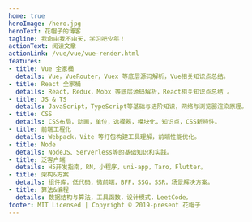 ```yaml
---
home: true
heroImage: /hero.jpg
heroText: 花帽子的博客
tagline: 我命由我不由天，学习吧少年！
actionText: 阅读文章
actionLink: /vue/vue/vue-render.html
features:
- title: Vue 全家桶
  details: Vue，VueRouter，Vuex 等底层源码解析，Vue相关知识点总结。
- title: React 全家桶
  details: React，Redux，Mobx 等底层源码解析，React相关知识点总结 。
- title: JS & TS
  details: JavaScript，TypeScript等基础与进阶知识，网络与浏览器渲染原理。
- title: CSS 
  details: CSS布局，动画，单位，选择器，模块化，知识点，CSS新特性。
- title: 前端工程化
  details: Webpack，Vite 等打包构建工具理解，前端性能优化。
- title: Node
  details: NodeJS、Serverless等的基础知识和实践。
- title: 泛客户端
  details: H5开发指南，RN，小程序，uni-app，Taro，Flutter。
- title: 架构&方案
  details: 组件库，低代码，微前端，BFF，SSG，SSR，场景解决方案。
- title: 算法&编程
  details: 数据结构与算法，工具函数，设计模式，LeetCode。
footer: MIT Licensed | Copyright © 2019-present 花帽子 
---
```

